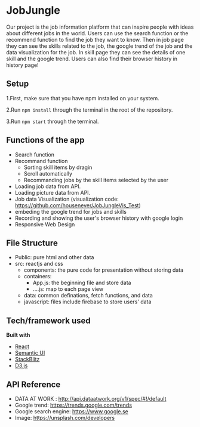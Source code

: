 # JobJungle
Our project is the job information platform that can inspire people with ideas about different jobs in the world. Users can use the search function or the recommend function to find the job they want to know. Then in job page they can see the skills related to the job, the google trend of the job and the data visualization for the job. In skill page they can see the details of one skill and the google trend. Users can also find their browser history in history page!

## Setup
1.First, make sure that you have npm installed on your system.

2.Run `npm install` through the terminal in the root of the repository.

3.Run `npm start` through the terminal. 

## Functions of the app
- Search function
- Recommand function
  - Sorting skill items by dragin
  - Scroll automatically
  - Recommanding jobs by the skill items selected by the user
- Loading job data from API.
- Loading picture data from API.
- Job data Visualization
  (visualization code: https://github.com/housenever/JobJungleVis_Test)
- embeding the google trend for jobs and skills
- Recording and showing the user's browser history with google login
- Responsive Web Design

## File Structure 
- Public: pure html and other data
- src: reactjs and css
  - components: the pure code for presentation without storing data
  - containers:
    - App.js: the beginning file and store data
    - ….js: map to each page view
  - data: common definations, fetch functions, and data
  - javascript: files include firebase to store users' data

## Tech/framework used
<b>Built with</b>
- [React](https://reactjs.org)
- [Semantic UI](https://react.semantic-ui.com/introduction)
- [StackBlitz](https://stackblitz.com/)
- [D3.js](https://d3js.org/)

## API Reference
- DATA AT WORK : http://api.dataatwork.org/v1/spec/#!/default
- Google trend: https://trends.google.com/trends
- Google search engine: https://www.google.se
- Image: https://unsplash.com/developers

